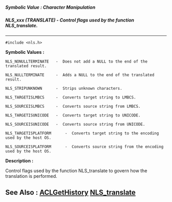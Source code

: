 ##### Symbolic Value : Character Manipulation
##### NLS_xxx (TRANSLATE) - Control flags used by the function NLS_translate.
---
```
#include <nls.h>
```

**Symbolic Values :**

	NLS_NONULLTERMINATE	  -  Does not add a NULL to the end of the translated result.

	NLS_NULLTERMINATE	  -  Adds a NULL to the end of the translated result.

	NLS_STRIPUNKNOWN	  -  Strips unknown characters.

	NLS_TARGETISLMBCS	  -  Converts target string to LMBCS.

	NLS_SOURCEISLMBCS	  -  Converts source string from LMBCS.

	NLS_TARGETISUNICODE	  -  Converts target string to UNICODE.

	NLS_SOURCEISUNICODE	  -  Converts source string from UNICODE.

	NLS_TARGETISPLATFORM	  -  Converts target string to the encoding used by the host OS.

	NLS_SOURCEISPLATFORM	  -  Converts source string from the encoding used by the host OS.


**Description :**

Control flags used by the function NLS_translate to govern how the translation is performed.


**See Also :**
[ACLGetHistory](/domino-c-api-docs/reference/Func/ACLGetHistory)
[NLS_translate](/domino-c-api-docs/reference/Func/NLS_translate)
---

